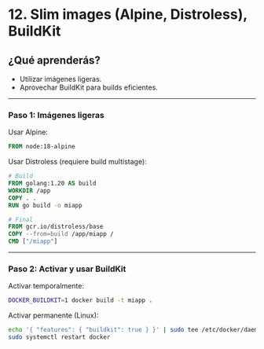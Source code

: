 # 12. Slim images (Alpine, Distroless), BuildKit

## ¿Qué aprenderás?
- Utilizar imágenes ligeras.
- Aprovechar BuildKit para builds eficientes.

---

### Paso 1: Imágenes ligeras

Usar Alpine:
```Dockerfile
FROM node:18-alpine
```

Usar Distroless (requiere build multistage):
```Dockerfile
# Build
FROM golang:1.20 AS build
WORKDIR /app
COPY . .
RUN go build -o miapp

# Final
FROM gcr.io/distroless/base
COPY --from=build /app/miapp /
CMD ["/miapp"]
```

---

### Paso 2: Activar y usar BuildKit

Activar temporalmente:
```bash
DOCKER_BUILDKIT=1 docker build -t miapp .
```

Activar permanente (Linux):
```bash
echo '{ "features": { "buildkit": true } }' | sudo tee /etc/docker/daemon.json
sudo systemctl restart docker
```